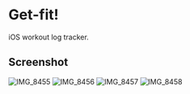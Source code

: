# Get-fit!
iOS workout log tracker.

## Screenshot
![IMG_8455](https://github.com/muhuiyu/Get-fit/assets/42035587/69601149-83c4-4d24-bfad-895eef4f538c)
![IMG_8456](https://github.com/muhuiyu/Get-fit/assets/42035587/369432bf-ec6e-4b6c-9f1d-1802175d30e1)
![IMG_8457](https://github.com/muhuiyu/Get-fit/assets/42035587/17e33a9f-8692-4f07-9454-1aa7a24234be)
![IMG_8458](https://github.com/muhuiyu/Get-fit/assets/42035587/a7b2c701-7ed0-4f1e-8361-1c230683c0fc)
